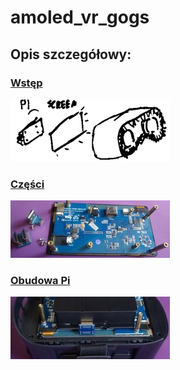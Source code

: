 # amoled_vr_gogs


## Opis szczegółowy:

### [Wstęp](01_intro.md)
[![](_pics/index/tn_sec01.png)](01_intro.md)

### [Części](02_parts.md)
[![](_pics/index/tn_sec02.jpg)](02_parts.md)

### [Obudowa Pi](03_pi_case.md)
[![](_pics/index/tn_sec03.jpg)](03_pi_case.md)
